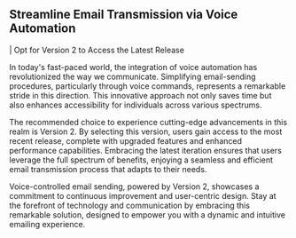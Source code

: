 ## Streamline Email Transmission via Voice Automation
| Opt for Version 2 to Access the Latest Release

In today's fast-paced world, the integration of voice automation has revolutionized the way we communicate. Simplifying email-sending procedures, particularly through voice commands, represents a remarkable stride in this direction. This innovative approach not only saves time but also enhances accessibility for individuals across various spectrums.

The recommended choice to experience cutting-edge advancements in this realm is Version 2. By selecting this version, users gain access to the most recent release, complete with upgraded features and enhanced performance capabilities. Embracing the latest iteration ensures that users leverage the full spectrum of benefits, enjoying a seamless and efficient email transmission process that adapts to their needs.

Voice-controlled email sending, powered by Version 2, showcases a commitment to continuous improvement and user-centric design. Stay at the forefront of technology and communication by embracing this remarkable solution, designed to empower you with a dynamic and intuitive emailing experience.
